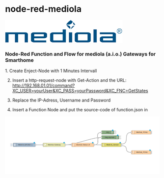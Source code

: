 # node-red-mediola

<p><a href="https://www.mediola.com"><img src="mediola-logo-trans.png"></a>
</p>
<p><h3>Node-Red Function and Flow for mediola (a.i.o.) Gateways for Smarthome</h3></p> 
<p>
1.  Create Enject-Node with 1 Minutes Intervall

2.  Insert a http-request-node with Get-Action
    and the URL: http://192.168.01.01/command?XC_USER=yourUser&XC_PASS=yourPassword&XC_FNC=GetStates 

3.  Replace the IP-Adress, Username and Password

4.  Insert a Function Node and put the source-code of function.json in

<img src="mediola-node-red.png"></img>
</p>
